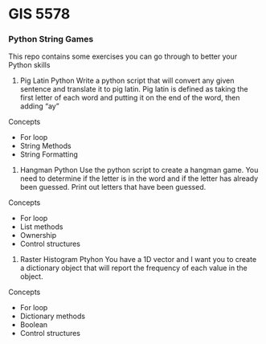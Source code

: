 # GIS 5578
### Python String Games

This repo contains some exercises you can go through to better your Python skills

1. Pig Latin Python
Write a python script that will convert any given sentence and translate it to pig latin. Pig latin is defined as taking the first letter of each word and putting it on the end of the word, then adding “ay”

Concepts
* For loop
* String Methods
* String Formatting

1. Hangman Python
Use the python script to create a hangman game. You need to determine if the letter is in the word and if the letter has already been guessed. Print out letters that have been guessed. 

Concepts
* For loop
* List methods
* Ownership
* Control structures

1. Raster Histogram Ptyhon
You have a 1D vector and I want you to create a dictionary object that will report the frequency of each value in the object.

Concepts
* For loop
* Dictionary methods
* Boolean 
* Control structures
